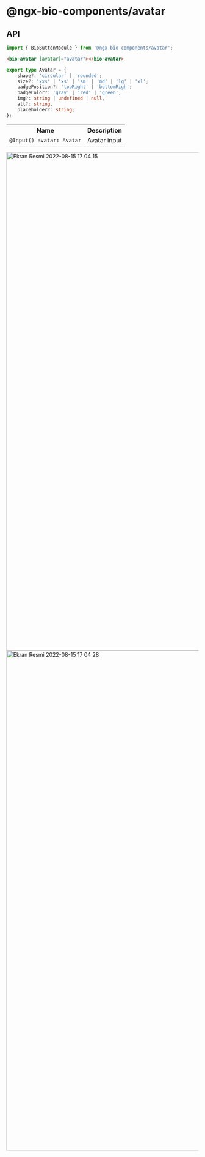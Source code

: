 # @ngx-bio-components/avatar

## API

```typescript
import { BioButtonModule } from '@ngx-bio-components/avatar';
```

```html
<bio-avatar [avatar]="avatar"></bio-avatar>
```

```typescript
export type Avatar = {
    shape?: 'circular' | 'rounded';
    size?: 'xxs' | 'xs' | 'sm' | 'md' | 'lg' | 'xl';
    badgePosition?: 'topRight' | 'bottomRigh';
    badgeColor?: 'gray' | 'red' | 'green';
    img?: string | undefined | null,
    alt?: string,
    placeholder?: string;
};
```
<table>
    <tbody>
<tr>
      <th>Name</th>
      <th>Description</th>
    </th>
<tr>
  <td>
<code>@Input() avatar: Avatar</code>
  </td>
  <td>Avatar input
</td>
</tr>
</tbody></table>


<img width="1304" alt="Ekran Resmi 2022-08-15 17 04 15" src="https://user-images.githubusercontent.com/13598231/184650828-691dc1f2-d406-4370-80e9-d70fd6edf86a.png">

<img width="1308" alt="Ekran Resmi 2022-08-15 17 04 28" src="https://user-images.githubusercontent.com/13598231/184650919-a8e43b43-aeae-4d22-8a5d-937421127650.png">

